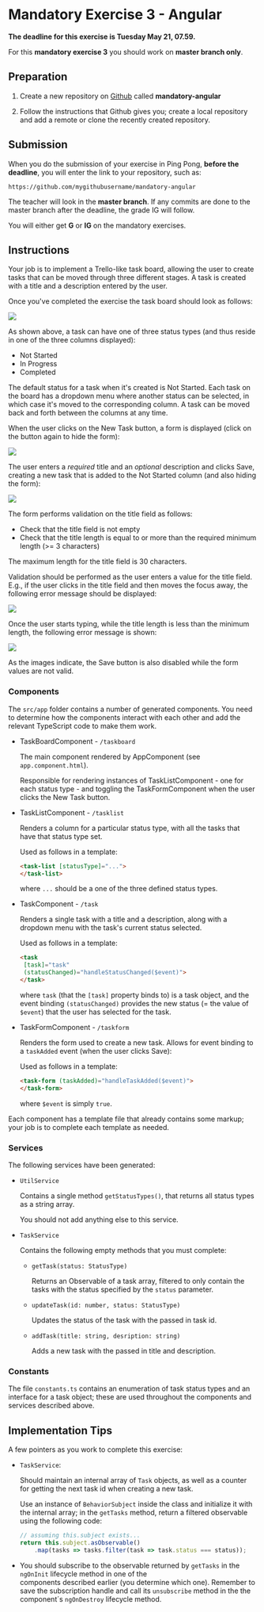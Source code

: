 Mandatory Exercise 3 - Angular
==============================

**The deadline for this exercise is Tuesday May 21, 07.59.**

For this **mandatory exercise 3** you should work on **master branch only**.

## Preparation

1. Create a new repository on [Github](github.com) called **mandatory-angular**

2. Follow the instructions that Github gives you; create a local repository and add a remote or clone
the recently created repository.

## Submission

When you do the submission of your exercise in Ping Pong, **before the deadline**,
you will enter the link to your repository, such as:

```
https://github.com/mygithubusername/mandatory-angular
```

The teacher will look in the **master branch**. If any commits are done to the master branch after the deadline, the grade IG will follow.

You will either get **G** or **IG** on the mandatory exercises.

## Instructions

Your job is to implement a Trello-like task board, allowing the user to create tasks that can be moved through three different stages. A task is created with a title and a description entered by the user.

Once you've completed the exercise the task board should look as follows:

![](images/screen1.png)

As shown above, a task can have one of three status types (and thus reside in one of the three columns displayed):

*   Not Started
*   In Progress
*   Completed

The default status for a task when it's created is Not Started. Each task on the board has a dropdown menu where another status can be selected, in which case it's moved to the corresponding column. A task can be moved back and forth between the columns at any time.

When the user clicks on the New Task button, a form is displayed (click on the button again to hide the form):

![](images/screen2.png)

The user enters a *required* title and an *optional* description and clicks Save, creating a new task that is added to the Not Started column (and also hiding the form):

![](images/screen3.png)

The form performs validation on the title field as follows:

*   Check that the title field is not empty
*   Check that the title length is equal to or more than the required minimum length (>= 3 characters)

The maximum length for the title field is 30 characters.

Validation should be performed as the user enters a value for the title field. E.g., if the user clicks in the title field and then moves the focus away, the following error message should be displayed:

![](images/screen4.png)

Once the user starts typing, while the title length is less than the minimum length, the following error message is shown:

![](images/screen5.png)

As the images indicate, the Save button is also disabled while the form values are not valid.

### Components

The `src/app` folder contains a number of generated components. You need to determine how the components interact with each other and add the relevant TypeScript code to make them work. 

*   TaskBoardComponent - `/taskboard`

    The main component rendered by AppComponent (see `app.component.html`).

    Responsible for rendering instances of TaskListComponent - one for each status type - and toggling the TaskFormComponent when the user clicks the New Task button.

*   TaskListComponent - `/tasklist`

    Renders a column for a particular status type, with all the tasks that have that status type set.

    Used as follows in a template:

    ```html
    <task-list [statusType]="...">
    </task-list>
    ```

    where `...` should be a one of the three defined status types.

*   TaskComponent - `/task`

    Renders a single task with a title and a description, along with a dropdown menu with the task's current status selected.

    Used as follows in a template:

    ```html
    <task 
     [task]="task"
     (statusChanged)="handleStatusChanged($event)">
    </task>
    ```

    where `task` (that the `[task]` property binds to) is a task object, and the event binding `(statusChanged)` provides the new status (= the value of `$event`) that the user has selected for the task.

*   TaskFormComponent - `/taskform`

    Renders the form used to create a new task. Allows for event binding to a `taskAdded` event (when the user clicks Save):

    Used as follows in a template:

    ```html
    <task-form (taskAdded)="handleTaskAdded($event)">
    </task-form>
    ```

    where `$event` is simply `true`.

Each component has a template file that already contains some markup; your job is to complete each template as needed.

### Services

The following services have been generated:

*   `UtilService`

    Contains a single method `getStatusTypes()`, that returns all status types as a string array.

    You should not add anything else to this service.

*   `TaskService`

    Contains the following empty methods that you must complete:

    *   `getTask(status: StatusType)`

        Returns an Observable of a task array, filtered to only contain the tasks with the status specified by the `status` parameter.

    *   `updateTask(id: number, status: StatusType)`

        Updates the status of the task with the passed in task id.

    *   `addTask(title: string, desription: string)`

        Adds a new task with the passed in title and description.

### Constants

The file `constants.ts` contains an enumeration of task status types and an interface for a task object; these are used throughout the components and services described above.

## Implementation Tips

A few pointers as you work to complete this exercise:

*   `TaskService`:

    Should maintain an internal array of `Task` objects, as well as a counter for getting the next task id when creating a new task.

    Use an instance of `BehaviorSubject` inside the class and initialize it with the internal array; in the `getTasks` method, return a filtered observable using the following code:

    ```javascript
    // assuming this.subject exists...
    return this.subject.asObservable()
        .map(tasks => tasks.filter(task => task.status === status));
    ```

*   You should subscribe to the observable returned by `getTasks` in the `ngOnInit` lifecycle method in one of the      
    components described earlier (you determine which one). Remember to save the subscription handle and call its `unsubscribe` method in the the component´s `ngOnDestroy` lifecycle method.

